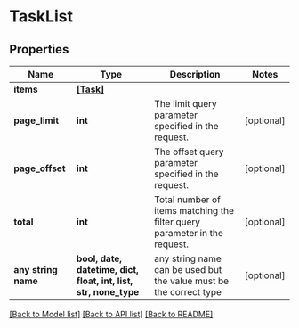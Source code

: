 # TaskList


## Properties
Name | Type | Description | Notes
------------ | ------------- | ------------- | -------------
**items** | [**[Task]**](Task.md) |  | 
**page_limit** | **int** | The limit query parameter specified in the request. | [optional] 
**page_offset** | **int** | The offset query parameter specified in the request. | [optional] 
**total** | **int** | Total number of items matching the filter query parameter in the request. | [optional] 
**any string name** | **bool, date, datetime, dict, float, int, list, str, none_type** | any string name can be used but the value must be the correct type | [optional]

[[Back to Model list]](../README.md#documentation-for-models) [[Back to API list]](../README.md#documentation-for-api-endpoints) [[Back to README]](../README.md)


